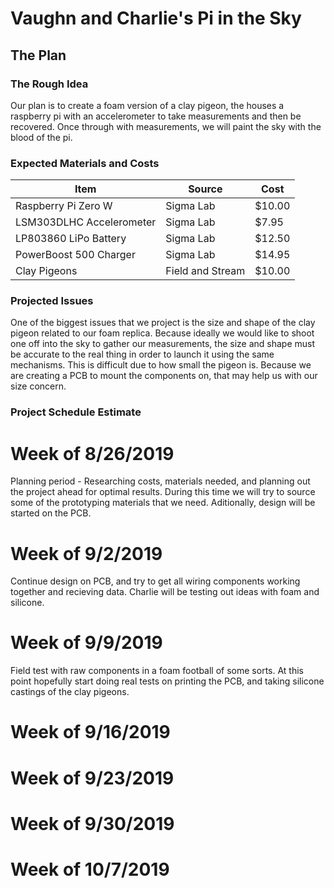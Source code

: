 # Vaughn and Charlie's Pi in the Sky

## The Plan

### The Rough Idea
Our plan is to create a foam version of a clay pigeon, the houses a raspberry pi with an accelerometer to take measurements and then be recovered. Once through with measurements, we will paint the sky with the blood of the pi. 

### Expected Materials and Costs

| Item  | Source | Cost |
| ------------- | ------------- | ------------- |
| Raspberry Pi Zero W  | Sigma Lab  | $10.00  |
| LSM303DLHC Accelerometer  | Sigma Lab  | $7.95  |
| LP803860 LiPo Battery | Sigma Lab | $12.50 |
| PowerBoost 500 Charger | Sigma Lab | $14.95 |
| Clay Pigeons | Field and Stream | $10.00 | 

### Projected Issues
One of the biggest issues that we project is the size and shape of the clay pigeon related to our foam replica. Because ideally we would like to shoot one off into the sky to gather our measurements, the size and shape must be accurate to the real thing in order to launch it using the same mechanisms. This is difficult due to how small the pigeon is. Because we are creating a PCB to mount the components on, that may help us with our size concern. 

### Project Schedule Estimate

# Week of 8/26/2019
Planning period - Researching costs, materials needed, and planning out the project ahead for optimal results. During this time we will try to source some of the prototyping materials that we need. Aditionally, design will be started on the PCB.
# Week of 9/2/2019
Continue design on PCB, and try to get all wiring components working together and recieving data. Charlie will be testing out ideas with foam and silicone.
# Week of 9/9/2019
Field test with raw components in a foam football of some sorts. At this point hopefully start doing real tests on printing the PCB, and taking silicone castings of the clay pigeons.
# Week of 9/16/2019
# Week of 9/23/2019
# Week of 9/30/2019
# Week of 10/7/2019

